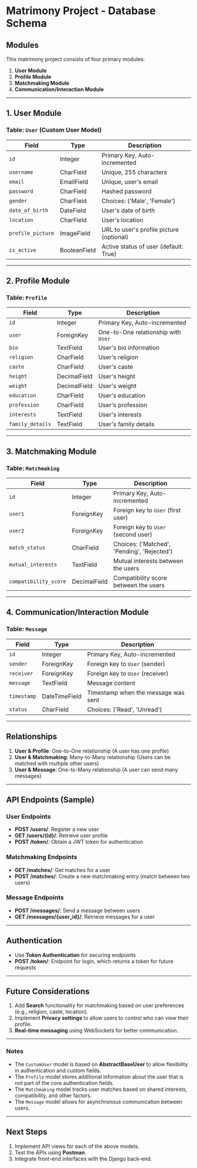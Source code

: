 # Matrimony Project - Database Schema

## Modules

This matrimony project consists of four primary modules:

1. **User Module**
2. **Profile Module**
3. **Matchmaking Module**
4. **Communication/Interaction Module**

---

## 1. User Module

### Table: `User` (Custom User Model)

| Field               | Type          | Description                              |
|---------------------|---------------|------------------------------------------|
| `id`                | Integer       | Primary Key, Auto-incremented            |
| `username`          | CharField     | Unique, 255 characters                   |
| `email`             | EmailField    | Unique, user's email                     |
| `password`          | CharField     | Hashed password                          |
| `gender`            | CharField     | Choices: ('Male', 'Female')              |
| `date_of_birth`     | DateField     | User's date of birth                     |
| `location`          | CharField     | User's location                          |
| `profile_picture`   | ImageField    | URL to user's profile picture (optional) |
| `is_active`         | BooleanField  | Active status of user (default: True)    |

---

## 2. Profile Module

### Table: `Profile`

| Field               | Type          | Description                              |
|---------------------|---------------|------------------------------------------|
| `id`                | Integer       | Primary Key, Auto-incremented            |
| `user`              | ForeignKey    | One-to-One relationship with `User`      |
| `bio`               | TextField     | User's bio information                   |
| `religion`          | CharField     | User's religion                          |
| `caste`             | CharField     | User's caste                             |
| `height`            | DecimalField  | User's height                            |
| `weight`            | DecimalField  | User's weight                            |
| `education`         | CharField     | User's education                         |
| `profession`        | CharField     | User's profession                        |
| `interests`         | TextField     | User's interests                         |
| `family_details`    | TextField     | User's family details                    |

---

## 3. Matchmaking Module

### Table: `Matchmaking`

| Field               | Type          | Description                              |
|---------------------|---------------|------------------------------------------|
| `id`                | Integer       | Primary Key, Auto-incremented            |
| `user1`             | ForeignKey    | Foreign key to `User` (first user)       |
| `user2`             | ForeignKey    | Foreign key to `User` (second user)      |
| `match_status`      | CharField     | Choices: ('Matched', 'Pending', 'Rejected') |
| `mutual_interests`  | TextField     | Mutual interests between the users       |
| `compatibility_score`| DecimalField | Compatibility score between the users   |

---

## 4. Communication/Interaction Module

### Table: `Message`

| Field               | Type          | Description                              |
|---------------------|---------------|------------------------------------------|
| `id`                | Integer       | Primary Key, Auto-incremented            |
| `sender`            | ForeignKey    | Foreign key to `User` (sender)          |
| `receiver`          | ForeignKey    | Foreign key to `User` (receiver)        |
| `message`           | TextField     | Message content                          |
| `timestamp`         | DateTimeField | Timestamp when the message was sent      |
| `status`            | CharField     | Choices: ('Read', 'Unread')              |

---

## Relationships

1. **User & Profile**: One-to-One relationship (A user has one profile)
2. **User & Matchmaking**: Many-to-Many relationship (Users can be matched with multiple other users)
3. **User & Message**: One-to-Many relationship (A user can send many messages)

---

## API Endpoints (Sample)

### User Endpoints

- **POST /users/**: Register a new user
- **GET /users/{id}/**: Retrieve user profile
- **POST /token/**: Obtain a JWT token for authentication

### Matchmaking Endpoints

- **GET /matches/**: Get matches for a user
- **POST /matches/**: Create a new matchmaking entry (match between two users)

### Message Endpoints

- **POST /messages/**: Send a message between users
- **GET /messages/{user_id}/**: Retrieve messages for a user

---

## Authentication

- Use **Token Authentication** for securing endpoints
- **POST /token/**: Endpoint for login, which returns a token for future requests

---

## Future Considerations

1. Add **Search** functionality for matchmaking based on user preferences (e.g., religion, caste, location).
2. Implement **Privacy settings** to allow users to control who can view their profile.
3. **Real-time messaging** using WebSockets for better communication.

---

### Notes

- The `CustomUser` model is based on **AbstractBaseUser** to allow flexibility in authentication and custom fields.
- The `Profile` model stores additional information about the user that is not part of the core authentication fields.
- The `Matchmaking` model tracks user matches based on shared interests, compatibility, and other factors.
- The `Message` model allows for asynchronous communication between users.

---

## Next Steps

1. Implement API views for each of the above models.
2. Test the APIs using **Postman**.
3. Integrate front-end interfaces with the Django back-end.

